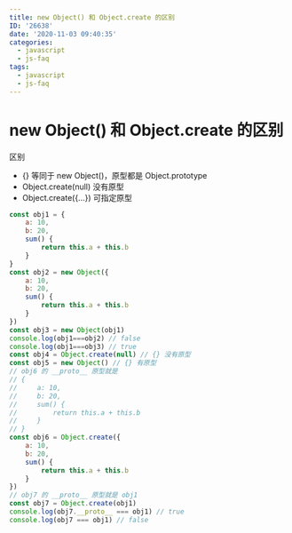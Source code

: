 ```yaml
---
title: new Object() 和 Object.create 的区别
ID: '26638'
date: '2020-11-03 09:40:35'
categories:
  - javascript
  - js-faq
tags:
  - javascript
  - js-faq
---
```


# new Object() 和 Object.create 的区别

区别

- {} 等同于 new Object()，原型都是 Object.prototype
- Object.create(null) 没有原型
- Object.create({...}) 可指定原型

``` js 
const obj1 = {
    a: 10,
    b: 20,
    sum() {
        return this.a + this.b
    }
}
const obj2 = new Object({
    a: 10,
    b: 20,
    sum() {
        return this.a + this.b
    }
})
const obj3 = new Object(obj1)
console.log(obj1===obj2) // false
console.log(obj1===obj3) // true
const obj4 = Object.create(null) // {} 没有原型
const obj5 = new Object() // {} 有原型
// obj6 的 __proto__ 原型就是
// {
//     a: 10,
//     b: 20,
//     sum() {
//         return this.a + this.b
//     }
// }
const obj6 = Object.create({
    a: 10,
    b: 20,
    sum() {
        return this.a + this.b
    }
})
// obj7 的 __proto__ 原型就是 obj1
const obj7 = Object.create(obj1)
console.log(obj7.__proto__ === obj1) // true
console.log(obj7 === obj1) // false
```
 
 
 
 
 
 
 
 
 
 
 
 
 
 
 
 
 
 
 
 
 
 
 
 
